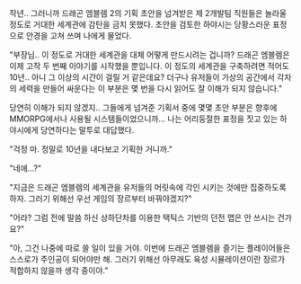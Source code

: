 작년.. 그러니까 드래곤 엠블렘 2의 기획 초안을 넘겨받은 제 2개발팀 직원들은 놀라울 정도로 거대한 세계관에 감탄을 금치 못했다. 
초안을 검토한 하야시는 당황스러운 표정으로 안경을 고쳐 쓰며 나에게 물었다. 

"부장님.. 이 정도로 거대한 세계관을 대체 어떻게 만드시려는 겁니까? 드래곤 엠블렘은 이제 고작 두 번째 이야기를 시작했을 뿐입니다. 이 정도의 세계관을 구축하려면 적어도 10년.. 아니 그 이상의 시간이 걸릴 거 같은데요? 더구나 유저들이 가상의 공간에서 각자의 세력을 만들어 싸운다는 이 부분은 몇 번을 다시 읽어도 잘 이해가 되지 않습니다." 

당연히 이해가 되지 않겠지.. 
그들에게 넘겨준 기획서 중에 몇몇 초안 부분은 향후에 MMORPG에서나 사용될 시스템들이었으니까... 
나는 어리둥절한 표정을 짓고 있는 하야시에게 당연하다는 말투로 대답했다. 

"걱정 마. 정말로 10년을 내다보고 기획한 거니까." 

"네에...?" 

"지금은 드래곤 엠블렘의 세계관을 유저들의 머릿속에 각인 시키는 것에만 집중하도록 하자. 그러기 위해선 우선 게임의 장르부터 바꿔야겠지?" 

"어라? 그럼 전에 말씀 하신 상하단차를 이용한 택틱스 기반의 던전 맵은 안 쓰시는 건가요?" 

"아, 그건 나중에 따로 쓸 일이 있을 거야. 이번에 드래곤 엠블렘을 즐기는 플레이어들은 스스로가 주인공이 되어야만 해. 그러기 위해선 아무래도 육성 시뮬레이션이란 장르가 적합하지 않을까 생각 중이야." 